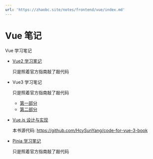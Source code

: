 ```yaml
---
url: 'https://zhaobc.site/notes/frontend/vue/index.md'
---
```

# Vue 笔记

Vue 学习笔记

* [Vue2 学习笔记](https://github.com/FuckDoctors/hello-vue-2.0)

  只是照着官方指南敲了敲代码

* Vue3 学习笔记

  只是照着官方指南敲了敲代码

  * [第一部分](https://github.com/FuckDoctors/hello-vue3)
  * [第二部分](./vue3/README.md)

* [Vue.js 设计与实现](./vue3-book/)

  本书源代码: <https://github.com/HcySunYang/code-for-vue-3-book>

* [Pinia 学习笔记](./pinia/)

  只是照着官方指南敲了敲代码
